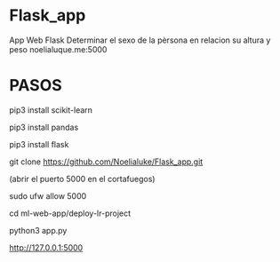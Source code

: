 # Flask_app
App Web Flask
 Determinar el sexo de la pèrsona en relacion su altura y peso
 noelialuque.me:5000
 
# PASOS

pip3 install scikit-learn

pip3 install pandas

pip3 install flask

git clone https://github.com/Noelialuke/Flask_app.git

(abrir el puerto 5000 en el cortafuegos)

sudo ufw allow 5000

cd ml-web-app/deploy-lr-project

python3 app.py

http://127.0.0.1:5000
